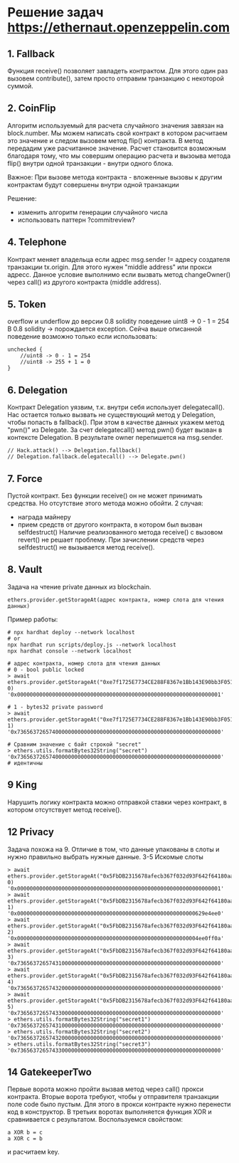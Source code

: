 # Решение задач https://ethernaut.openzeppelin.com

## 1. Fallback
Функция receive() позволяет завладеть контрактом. Для этого один раз вызовем contribute(), затем просто отправим транзакцию с некоторой суммой.

## 2. CoinFlip
Алгоритм используемый для расчета случайного значения завязан на block.number. Мы можем написать свой контракт в котором расчитаем это значение и следом вызовем метод flip() контракта. В метод передадим уже расчитанное значение. Расчет становится возможным благодаря тому, что мы совершим операцию расчета и вызоыва метода flip() внутри одной транзакции - внутри одного блока.

Важное: При вызове метода контракта - вложенные вызовы к другим контрактам будут совершены внутри одной транзакции

Решение:
- изменить алгоритм генерации случайного числа
- использовать паттерн ?commitreview?

## 4. Telephone
Контракт меняет владельца если адрес msg.sender != адресу создателя транзакции tx.origin. Для этого нужен "middle address" или прокси адресс. Данное условие выполнимо если вызвать метод changeOwner() через call() из другого контракта (middle address).

## 5. Token
overflow и underflow до версии 0.8 solidity
поведение uint8 -> 0 - 1 = 254
В 0.8 solidity -> порождается exception. Сейча выше описанной поведение возможно только если использовать:
```
unchecked {
    //uint8 -> 0 - 1 = 254
    //uint8 -> 255 + 1 = 0
}
```

## 6. Delegation
Контракт Delegation уязвим, т.к. внутри себя использует delegatecall().
Нас остается только вызвать не существующий метод у Delegation, чтобы попасть в fallback(). При этом в качестве данных укажем метод "pwn()" из Delegate.
За счет delegatecall() метод pwn() будет вызван в контексте Delegation. В результате owner перепишется на msg.sender.
```
// Hack.attack() --> Delegation.fallback() 
// Delegation.fallback.delegatecall() --> Delegate.pwn()
```

## 7. Force
Пустой контракт. Без функции receive() он не может принимать средства. Но отсутствие этого метода можно обойти.
2 случая:
- награда майнеру
- прием средств от другого контракта, в котором был вызван selfdestruct()
Наличие реализованного метода receive() с вызовом revert() не решает проблему. При зачислении средств через selfdestruct() не вызывается метод receive().

## 8. Vault
Задача на чтение private данных из blockchain.
```
ethers.provider.getStorageAt(адрес контракта, номер слота для чтения данных)
```

Пример работы:
```
# npx hardhat deploy --network localhost
# or
npx hardhat run scripts/deploy.js --network localhost
npx hardhat console --network localhost

# адрес контракта, номер слота для чтения данных
# 0 - bool public locked
> await ethers.provider.getStorageAt("0xe7f1725E7734CE288F8367e1Bb143E90bb3F0512", 0)
'0x0000000000000000000000000000000000000000000000000000000000000001'

# 1 - bytes32 private password
> await ethers.provider.getStorageAt("0xe7f1725E7734CE288F8367e1Bb143E90bb3F0512", 1)
'0x7365637265740000000000000000000000000000000000000000000000000000'

# Сравним значение с байт строкой "secret"
> ethers.utils.formatBytes32String("secret")
'0x7365637265740000000000000000000000000000000000000000000000000000'
# идентичны
```

## 9 King
Нарушить логику контракта можно отправкой ставки через контракт, в котором отсутствует метод receive().

## 12 Privacy
Задача похожа на 9. Отличие в том, что данные упакованы в слоты и нужно правильно выбрать нужные данные.
3-5 Искомые слоты
```
> await ethers.provider.getStorageAt("0x5FbDB2315678afecb367f032d93F642f64180aa3", 0)
'0x0000000000000000000000000000000000000000000000000000000000000001'
> await ethers.provider.getStorageAt("0x5FbDB2315678afecb367f032d93F642f64180aa3", 1)
'0x00000000000000000000000000000000000000000000000000000000629e4ee0'
> await ethers.provider.getStorageAt("0x5FbDB2315678afecb367f032d93F642f64180aa3", 2)
'0x000000000000000000000000000000000000000000000000000000004ee0ff0a'
> await ethers.provider.getStorageAt("0x5FbDB2315678afecb367f032d93F642f64180aa3", 3)
'0x7365637265743100000000000000000000000000000000000000000000000000'
> await ethers.provider.getStorageAt("0x5FbDB2315678afecb367f032d93F642f64180aa3", 4)
'0x7365637265743200000000000000000000000000000000000000000000000000'
> await ethers.provider.getStorageAt("0x5FbDB2315678afecb367f032d93F642f64180aa3", 5)
'0x7365637265743300000000000000000000000000000000000000000000000000'
> ethers.utils.formatBytes32String("secret1")
'0x7365637265743100000000000000000000000000000000000000000000000000'
> ethers.utils.formatBytes32String("secret2")
'0x7365637265743200000000000000000000000000000000000000000000000000'
> ethers.utils.formatBytes32String("secret3")
'0x7365637265743300000000000000000000000000000000000000000000000000'
```

## 14 GatekeeperTwo
Первые ворота можно пройти вызвав метод через call() прокси контракта.
Вторые ворота требуют, чтобы у отправителя транзакции поле code было пустым. Для этого в прокси контракте нужно перенести код в конструктор.
В третьих воротах выполняется функция XOR и сравнивается с результатом. Воспользуемся свойством:
```
a XOR b = c
a XOR с = b
```
и расчитаем key.